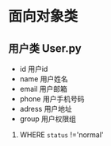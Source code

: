 # 面向对象类

## 用户类 User.py

- id 用户id
- name 用户姓名
- email 用户邮箱
- phone 用户手机号码
- adress 用户地址
- group 用户权限组

1. WHERE `status` !='normal'
